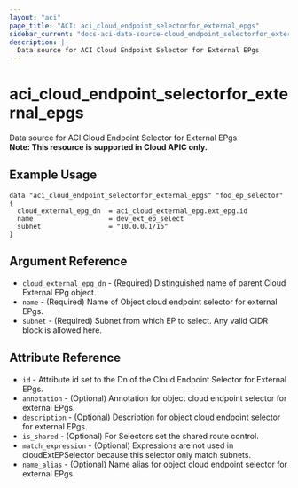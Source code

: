```yaml
---
layout: "aci"
page_title: "ACI: aci_cloud_endpoint_selectorfor_external_epgs"
sidebar_current: "docs-aci-data-source-cloud_endpoint_selectorfor_external_epgs"
description: |-
  Data source for ACI Cloud Endpoint Selector for External EPgs
---
```


# aci_cloud_endpoint_selectorfor_external_epgs

Data source for ACI Cloud Endpoint Selector for External EPgs  
<b>Note: This resource is supported in Cloud APIC only.</b>

## Example Usage

```hcl
data "aci_cloud_endpoint_selectorfor_external_epgs" "foo_ep_selector" {
  cloud_external_epg_dn  = aci_cloud_external_epg.ext_epg.id
  name                   = dev_ext_ep_select
  subnet                 = "10.0.0.1/16"
}
```

## Argument Reference

- `cloud_external_epg_dn` - (Required) Distinguished name of parent Cloud External EPg object.
- `name` - (Required) Name of Object cloud endpoint selector for external EPgs.
- `subnet` - (Required) Subnet from which EP to select. Any valid CIDR block is allowed here.

## Attribute Reference

- `id` - Attribute id set to the Dn of the Cloud Endpoint Selector for External EPgs.
- `annotation` - (Optional) Annotation for object cloud endpoint selector for external EPgs.
- `description` - (Optional) Description for object cloud endpoint selector for external EPgs.
- `is_shared` - (Optional) For Selectors set the shared route control.
- `match_expression` - (Optional) Expressions are not used in cloudExtEPSelector because this selector only match subnets.
- `name_alias` - (Optional) Name alias for object cloud endpoint selector for external EPgs.
